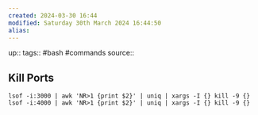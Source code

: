 ```yaml
---
created: 2024-03-30 16:44
modified: Saturday 30th March 2024 16:44:50
alias:
---
```

up::
tags:: #bash #commands
source::
## Kill Ports


```
lsof -i:3000 | awk 'NR>1 {print $2}' | uniq | xargs -I {} kill -9 {}
lsof -i:4000 | awk 'NR>1 {print $2}' | uniq | xargs -I {} kill -9 {}
```
